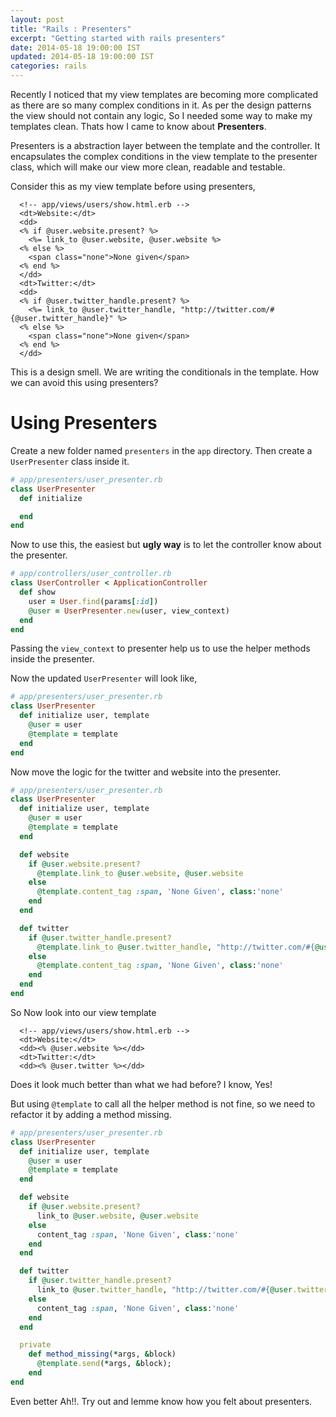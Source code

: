 ```yaml
---
layout: post
title: "Rails : Presenters"
excerpt: "Getting started with rails presenters"
date: 2014-05-18 19:00:00 IST
updated: 2014-05-18 19:00:00 IST
categories: rails
---
```


Recently I noticed that my view templates are becoming more complicated as there are so many complex conditions in it. As per the design patterns the view should not contain any logic, So I needed some way to make my templates clean. Thats how I came to know about **Presenters**.

Presenters is a abstraction layer between the template and the controller. It encapsulates the complex conditions in the view template to the presenter class, which will make our view more clean, readable and testable.

Consider this as my view template before using presenters,

```erb
  <!-- app/views/users/show.html.erb -->
  <dt>Website:</dt>
  <dd>
  <% if @user.website.present? %>
    <%= link_to @user.website, @user.website %>
  <% else %>
    <span class="none">None given</span>
  <% end %>
  </dd>
  <dt>Twitter:</dt>
  <dd>
  <% if @user.twitter_handle.present? %>
    <%= link_to @user.twitter_handle, "http://twitter.com/#{@user.twitter_handle}" %>
  <% else %>
    <span class="none">None given</span>
  <% end %>
  </dd>
```

This is a design smell. We are writing the conditionals in the template. How we can avoid this using presenters?

# Using Presenters

Create a new folder named `presenters` in the `app` directory. Then create a `UserPresenter` class inside it.

```ruby
# app/presenters/user_presenter.rb
class UserPresenter
  def initialize

  end
end
```

Now to use this, the easiest but **ugly way** is to let the controller know about the presenter.

```ruby
# app/controllers/user_controller.rb
class UserController < ApplicationController
  def show
    user = User.find(params[:id])
    @user = UserPresenter.new(user, view_context)
  end
end
```

Passing the `view_context` to presenter help us to use the helper methods inside the presenter.

Now the updated `UserPresenter` will look like,

```ruby
# app/presenters/user_presenter.rb
class UserPresenter
  def initialize user, template
    @user = user
    @template = template
  end
end
```

Now move the logic for the twitter and website into the presenter.

```ruby
# app/presenters/user_presenter.rb
class UserPresenter
  def initialize user, template
    @user = user
    @template = template
  end

  def website
    if @user.website.present?
      @template.link_to @user.website, @user.website
    else
      @template.content_tag :span, 'None Given', class:'none'
    end
  end

  def twitter
    if @user.twitter_handle.present?
      @template.link_to @user.twitter_handle, "http://twitter.com/#{@user.twitter_handle}"
    else
      @template.content_tag :span, 'None Given', class:'none'
    end
  end
end
```

So Now look into our view template

```erb
  <!-- app/views/users/show.html.erb -->
  <dt>Website:</dt>
  <dd><% @user.website %></dd>
  <dt>Twitter:</dt>
  <dd><% @user.twitter %></dd>
```

Does it look much better than what we had before? I know, Yes!

But using `@template` to call all the helper method is not fine, so we need to refactor it by adding a method missing.

```ruby
# app/presenters/user_presenter.rb
class UserPresenter
  def initialize user, template
    @user = user
    @template = template
  end

  def website
    if @user.website.present?
      link_to @user.website, @user.website
    else
      content_tag :span, 'None Given', class:'none'
    end
  end

  def twitter
    if @user.twitter_handle.present?
      link_to @user.twitter_handle, "http://twitter.com/#{@user.twitter_handle}"
    else
      content_tag :span, 'None Given', class:'none'
    end
  end

  private
    def method_missing(*args, &block)
      @template.send(*args, &block);
    end
end
```

Even better Ah!!.
Try out and lemme know how you felt about presenters.
